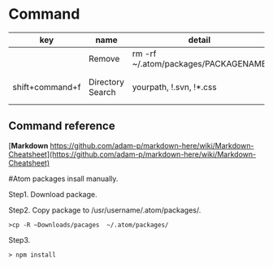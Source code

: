 # Command
|key|name|detail|note|
|---|---|---|---|
|| Remove | rm -rf ~/.atom/packages/PACKAGENAME |
|shift+command+f|Directory Search|yourpath, !.svn, !*.css|!+your ignore object|

## Command reference
[**Markdown** https://github.com/adam-p/markdown-here/wiki/Markdown-Cheatsheet](https://github.com/adam-p/markdown-here/wiki/Markdown-Cheatsheet)

#Atom packages insall manually.

Step1. Download package.

Step2. Copy package to /usr/username/.atom/packages/. 
```
>cp -R ~Downloads/pacages  ~/.atom/packages/
```

Step3. 
```
> npm install
```
